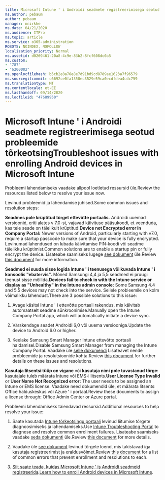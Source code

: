 ```yaml
---
title: Microsoft Intune ' i Androidi seadmete registreerimisega seotud probleemide tõrkeotsing
ms.author: pebaum
author: pebaum
manager: mnirkhe
ms.date: 04/21/2020
ms.audience: ITPro
ms.topic: article
ms.service: o365-administration
ROBOTS: NOINDEX, NOFOLLOW
localization_priority: Normal
ms.assetid: d0269461-20a8-4c9e-83b2-8fcf608dc0a5
ms.custom:
- "787"
- "6200002"
ms.openlocfilehash: b5cb2e8a76e8e7d91bd9cd8789ae1623a7f96579
ms.sourcegitcommit: c6692ce0fa1358ec3529e59ca0ecdfdea4cdc759
ms.translationtype: MT
ms.contentlocale: et-EE
ms.lasthandoff: 09/14/2020
ms.locfileid: "47689950"
---
```

# <a name="troubleshoot-issues-with-enrolling-android-devices-in-microsoft-intune"></a><span data-ttu-id="5e977-102">Microsoft Intune ' i Androidi seadmete registreerimisega seotud probleemide tõrkeotsing</span><span class="sxs-lookup"><span data-stu-id="5e977-102">Troubleshoot issues with enrolling Android devices in Microsoft Intune</span></span>

<span data-ttu-id="5e977-103">Probleemi lahendamiseks vaadake allpool loetletud ressursid üle.</span><span class="sxs-lookup"><span data-stu-id="5e977-103">Review the resources listed below to resolve your issue now.</span></span>
  
<span data-ttu-id="5e977-104">Levinud probleemid ja lahendamise juhised.</span><span class="sxs-lookup"><span data-stu-id="5e977-104">Some common issues and resolution steps:</span></span>
  
 <span data-ttu-id="5e977-105">**Seadmes pole krüptitud tõrget ettevõtte portaalis.** Androidi uuemad versioonid, eriti alates v 7.0-st, vajavad käivituse pääsukoodi, et veenduda, kas teie seade on täielikult krüptitud.</span><span class="sxs-lookup"><span data-stu-id="5e977-105">**Device not Encrypted error in Company Portal:** Newer versions of Android, particularly starting with v7.0, require a startup passcode to make sure that your device is fully encrypted.</span></span> <span data-ttu-id="5e977-106">Levinumad lahendused on lubada käivitamise PIN-koodi või seadme täielikku krüptimist.</span><span class="sxs-lookup"><span data-stu-id="5e977-106">Common solutions are to enable a startup pin or fully encrypt the device.</span></span> <span data-ttu-id="5e977-107">Lisateabe saamiseks lugege [see dokument](https://docs.microsoft.com/intune-user-help/your-device-appears-encrypted-but-cp-says-otherwise-android) üle.</span><span class="sxs-lookup"><span data-stu-id="5e977-107">Review [this document](https://docs.microsoft.com/intune-user-help/your-device-appears-encrypted-but-cp-says-otherwise-android) for more information.</span></span>
  
 <span data-ttu-id="5e977-108">**Seadmed ei suuda sisse logida Intune ' i teenusega või kuvada Intune ' i konsoolis "ebatervis".** Mõned Samsungi 4,4 ja 5,5 seadmed ei pruugi teenust sisse möllida.</span><span class="sxs-lookup"><span data-stu-id="5e977-108">**Devices fail to check in with the Intune service or display as "Unhealthy" in the Intune admin console:** Some Samsung 4.4 and 5.5 devices may not check into the service.</span></span> <span data-ttu-id="5e977-109">Sellele probleemile on kolm võimalikku lahendust.</span><span class="sxs-lookup"><span data-stu-id="5e977-109">There are 3 possible solutions to this issue:</span></span>
  
1. <span data-ttu-id="5e977-110">Avage käsitsi Intune ' i ettevõtte portaali rakendus, mis käivitab automaatselt seadme sünkroonimise.</span><span class="sxs-lookup"><span data-stu-id="5e977-110">Manually open the Intune Company Portal app, which will automatically initiate a device sync.</span></span>

2. <span data-ttu-id="5e977-111">Värskendage seadet Androidi 6,0 või uuema versiooniga.</span><span class="sxs-lookup"><span data-stu-id="5e977-111">Update the device to Android 6.0 or higher.</span></span>

3. <span data-ttu-id="5e977-112">Keelake Samsung Smart Manager Intune ettevõtte portaali haldamisel.</span><span class="sxs-lookup"><span data-stu-id="5e977-112">Disable Samsung Smart Manager from managing the Intune Company Portal.</span></span> <span data-ttu-id="5e977-113">Vaadake üle [selle dokumendi](https://docs.microsoft.com/intune-classic/troubleshoot/troubleshoot-device-enrollment-in-intune#devices-fail-to-check-in-with-the-intune-service-and-display-as-unhealthy-in-the-intune-admin-console) Lisateavet nende probleemide ja resolutsioonide kohta.</span><span class="sxs-lookup"><span data-stu-id="5e977-113">Review [this document](https://docs.microsoft.com/intune-classic/troubleshoot/troubleshoot-device-enrollment-in-intune#devices-fail-to-check-in-with-the-intune-service-and-display-as-unhealthy-in-the-intune-admin-console) for further details on these issues and resolutions.</span></span>

 <span data-ttu-id="5e977-114">**Kasutaja litsentsi tüüp on vigane** või **kasutaja nimi pole tuvastanud tõrge:** kasutajale tuleb määrata Intune või EMS-i litsents.</span><span class="sxs-lookup"><span data-stu-id="5e977-114">**User License Type Invalid** or **User Name Not Recognized error:** The user needs to be assigned an Intune or EMS license.</span></span> <span data-ttu-id="5e977-115">Vaadake need dokumendid üle, et määrata litsents: Office halduskeskus või Azure ' i portaal.</span><span class="sxs-lookup"><span data-stu-id="5e977-115">Review these documents to assign a license through: Office Admin Center or Azure portal.</span></span>
  
<span data-ttu-id="5e977-116">Probleemi lahendamiseks täiendavad ressursid.</span><span class="sxs-lookup"><span data-stu-id="5e977-116">Additional resources to help resolve your issue:</span></span>
  
1. <span data-ttu-id="5e977-117">Saate kasutada [Intune tõrkeotsingu portaali](https://devicemanagement.microsoft.com/#blade/Microsoft_Intune_DeviceSettings/TroubleshootBlade) levinud liitumise tõrgete diagnoosimiseks ja lahendamiseks.</span><span class="sxs-lookup"><span data-stu-id="5e977-117">Use [Intune Troubleshooting Portal](https://devicemanagement.microsoft.com/#blade/Microsoft_Intune_DeviceSettings/TroubleshootBlade) to diagnose and resolve common enrollment failures.</span></span> <span data-ttu-id="5e977-118">Lisateabe saamiseks vaadake [seda dokumenti](https://docs.microsoft.com/intune/help-desk-operators) üle.</span><span class="sxs-lookup"><span data-stu-id="5e977-118">Review [this document](https://docs.microsoft.com/intune/help-desk-operators) for more details.</span></span>

2. <span data-ttu-id="5e977-119">Vaadake üle [see dokument](https://docs.microsoft.com/intune-classic/Troubleshoot/troubleshoot-device-enrollment-in-intune) levinud tõrgete loend, mis takistavad iga kasutaja registreerimist ja eraldusvõimet.</span><span class="sxs-lookup"><span data-stu-id="5e977-119">Review [this document](https://docs.microsoft.com/intune-classic/Troubleshoot/troubleshoot-device-enrollment-in-intune) for a list of common errors that prevent enrollment and resolutions to each.</span></span>

3. <span data-ttu-id="5e977-120">[Siit saate teada, kuidas Microsoft Intune ' is Androidi seadmeid registreerida](https://docs.microsoft.com/intune/android-enroll).</span><span class="sxs-lookup"><span data-stu-id="5e977-120">[Learn how to enroll Android devices in Microsoft Intune](https://docs.microsoft.com/intune/android-enroll).</span></span>

